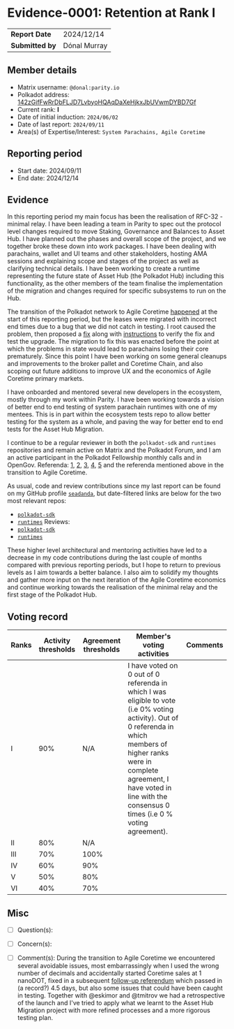 # Evidence-0001: Retention at Rank I

|                 |                                                                                             |
| --------------- | ------------------------------------------------------------------------------------------- |
| **Report Date** | 2024/12/14                                                                                  |
| **Submitted by**| Dónal Murray                                                                                |


## Member details

- Matrix username: `@donal:parity.io`
- Polkadot address: <a target='_blank' href='https://collectives.statescan.io/#/accounts/142zGifFwRrDbFLJD7LvbyoHQAqDaXeHjkxJbUVwmDYBD7Gf'>142zGifFwRrDbFLJD7LvbyoHQAqDaXeHjkxJbUVwmDYBD7Gf</a>
- Current rank: **I**
- Date of initial induction: `2024/06/02`
- Date of last report: `2024/09/11`
- Area(s) of Expertise/Interest: `System Parachains, Agile Coretime`


## Reporting period

- Start date: 2024/09/11
- End date: 2024/12/14

## Evidence
In this reporting period my main focus has been the realisation of RFC-32 - minimal relay. I have been leading a team in Parity to spec out the protocol level changes required to move Staking, Governance and Balances to Asset Hub. I have planned out the phases and overall scope of the project, and we together broke these down into work packages. I have been dealing with parachains, wallet and UI teams and other stakeholders, hosting AMA sessions and explaining scope and stages of the project as well as clarifying technical details. I have been working to create a runtime representing the future state of Asset Hub (the Polkadot Hub) including this functionality, as the other members of the team finalise the implementation of the migration and changes required for specific subsystems to run on the Hub.

The transition of the Polkadot network to Agile Coretime [happened](https://polkadot.subsquare.io/referenda/1143) at the start of this reporting period, but the leases were migrated with incorrect end times due to a bug that we did not catch in testing. I root caused the problem, then proposed a [fix](https://github.com/polkadot-fellows/runtimes/pull/458) along with [instructions](https://hackmd.io/kurv6rTXTF6yvaUJ9uSNoQ) to verify the fix and test the upgrade. The migration to fix this was enacted before the point at which the problems in state would lead to parachains losing their core prematurely.
Since this point I have been working on some general cleanups and improvements to the broker pallet and Coretime Chain, and also scoping out future additions to improve UX and the economics of Agile Coretime primary markets.

I have onboarded and mentored several new developers in the ecosystem, mostly through my work within Parity.
I have been working towards a vision of better end to end testing of system parachain runtimes with one of my mentees. This is in part within the ecosystem tests repo to allow better testing for the system as a whole, and paving the way for better end to end tests for the Asset Hub Migration. 

I continue to be a regular reviewer in both the `polkadot-sdk` and `runtimes` repositories and remain active on Matrix and the Polkadot Forum, and I am an active participant in the Polkadot Fellowship monthly calls and in OpenGov. Referenda: [1](https://polkadot.subsquare.io/referenda/1161), [2](https://polkadot.subsquare.io/referenda/1202), [3](https://polkadot.subsquare.io/referenda/1271), [4](https://kusama.subsquare.io/referenda/466), [5](https://kusama.subsquare.io/referenda/454) and the referenda mentioned above in the transition to Agile Coretime.

As usual, code and review contributions since my last report can be found on my GitHub profile [`seadanda`](https://github.com/seadanda), but date-filtered links are below for the two most relevant repos:
- [`polkadot-sdk`](https://github.com/paritytech/polkadot-sdk/pulls?q=is:pr+author:seadanda+merged:%3E%3D2024-09-11)
- [`runtimes`](https://github.com/polkadot-fellows/runtimes/pulls?q=is:pr+author:seadanda+merged:%3E%3D2024-09-11)
Reviews:
- [`polkadot-sdk`](https://github.com/paritytech/polkadot-sdk/pulls?q=is%3Apr+reviewed-by%3Aseadanda+merged:%3E%3D2024-09-11)
- [`runtimes`](https://github.com/polkadot-fellows/runtimes/pulls?q=is%3Apr+reviewed-by%3Aseadanda+merged:%3E%3D2024-09-11)

These higher level architectural and mentoring activities have led to a decrease in my code contributions during the last couple of months compared with previous reporting periods, but I hope to return to previous levels as I aim towards a better balance. I also aim to solidify my thoughts and gather more input on the next iteration of the Agile Coretime economics and continue working towards the realisation of the minimal relay and the first stage of the Polkadot Hub.

## Voting record

|  Ranks | Activity thresholds | Agreement thresholds | Member's voting activities | Comments |
|---|---|---|---|---|
|I  |90%   |N/A   | I have voted on 0 out of 0 referenda in which I was eligible to vote (i.e 0% voting activity). Out of 0 referenda in which members of higher ranks were in complete agreement, I have voted in line with the consensus 0 times (i.e 0 % voting agreement). |  |
|II |80%   |N/A   |   |  |
|III|70%   |100%  |   |  |
|IV |60%   |90%   |   |  |
|V  |50%   |80%   |   |  |
|VI |40%   |70%   |   |  |


## Misc

- [ ] Question(s): 

- [ ] Concern(s): 

- [ ] Comment(s): During the transition to Agile Coretime we encountered several avoidable issues, most embarrassingly when I used the wrong number of decimals and accidentally started Coretime sales at 1 nanoDOT, fixed in a subsequent [follow-up referendum](https://polkadot.subsquare.io/referenda/1172) which passed in (a record?) 4.5 days, but also some issues that could have been caught in testing. Together with @eskimor and @tmitrov we had a retrospective of the launch and I've tried to apply what we learnt to the Asset Hub Migration project with more refined processes and a more rigorous testing plan.
